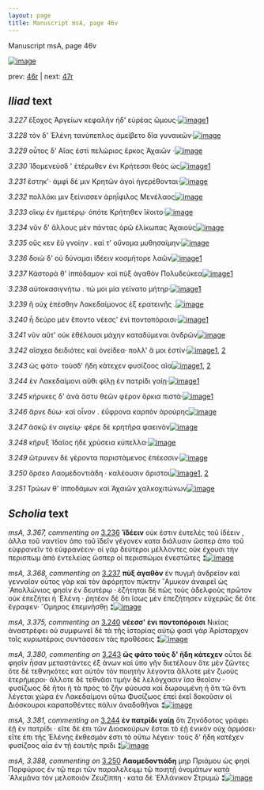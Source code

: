 ```yaml
---
layout: page
title: Manuscript msA, page 46v
---
```


Manuscript msA, page 46v

[![image](http://www.homermultitext.org/iipsrv?OBJ=IIP,1.0&FIF=/project/homer/pyramidal/deepzoom/hmt/vaimg/2017a/VA046VN_0548.tif&WID=100&CVT=JPEG)](http://www.homermultitext.org/ict2/?urn=urn:cite2:hmt:vaimg.2017a:VA046VN_0548)

prev:  [46r](../46r) | next:  [47r](../47r)

## *Iliad* text

*3.227* <a id="3.227"/> ἔξοχος Ἀργείων κεφαλὴν ἠδ' εὐρέας ὤμους·[![image](http://www.homermultitext.org/iipsrv?OBJ=IIP,1.0&FIF=/project/homer/pyramidal/deepzoom/hmt/vaimg/2017a/VA046VN_0548.tif&RGN=0.484,0.2322,0.388,0.0278&WID=1000&CVT=JPEG)](http://www.homermultitext.org/ict2/?urn=urn:cite2:hmt:vaimg.2017a:VA046VN_0548@0.484,0.2322,0.388,0.0278)[1](#msAim_3.725)

*3.228* <a id="3.228"/> τὸν δ' Ἑλένη τανύπεπλος ἀμείβετο δῖα γυναικῶν·[![image](http://www.homermultitext.org/iipsrv?OBJ=IIP,1.0&FIF=/project/homer/pyramidal/deepzoom/hmt/vaimg/2017a/VA046VN_0548.tif&RGN=0.49,0.2509,0.388,0.0278&WID=1000&CVT=JPEG)](http://www.homermultitext.org/ict2/?urn=urn:cite2:hmt:vaimg.2017a:VA046VN_0548@0.49,0.2509,0.388,0.0278)

*3.229* <a id="3.229"/> οὗτος δ' Αἴας ἐστὶ πελώριος ἕρκος Ἀχαιῶν ·[![image](http://www.homermultitext.org/iipsrv?OBJ=IIP,1.0&FIF=/project/homer/pyramidal/deepzoom/hmt/vaimg/2017a/VA046VN_0548.tif&RGN=0.489,0.2697,0.388,0.0278&WID=1000&CVT=JPEG)](http://www.homermultitext.org/ict2/?urn=urn:cite2:hmt:vaimg.2017a:VA046VN_0548@0.489,0.2697,0.388,0.0278)

*3.230* <a id="3.230"/> Ἰ̈δομενεὺσδ ' ἑτέρωθεν ἐνι Κρήτεσσι θεὸς ὡς[![image](http://www.homermultitext.org/iipsrv?OBJ=IIP,1.0&FIF=/project/homer/pyramidal/deepzoom/hmt/vaimg/2017a/VA046VN_0548.tif&RGN=0.489,0.2893,0.388,0.0278&WID=1000&CVT=JPEG)](http://www.homermultitext.org/ict2/?urn=urn:cite2:hmt:vaimg.2017a:VA046VN_0548@0.489,0.2893,0.388,0.0278)[1](#msA_3.362)

*3.231* <a id="3.231"/> ἕστηκ'· ἀμφὶ δέ μιν Κρητῶν ἀγοὶ ἠγερέθονται·[![image](http://www.homermultitext.org/iipsrv?OBJ=IIP,1.0&FIF=/project/homer/pyramidal/deepzoom/hmt/vaimg/2017a/VA046VN_0548.tif&RGN=0.49,0.3095,0.388,0.0278&WID=1000&CVT=JPEG)](http://www.homermultitext.org/ict2/?urn=urn:cite2:hmt:vaimg.2017a:VA046VN_0548@0.49,0.3095,0.388,0.0278)

*3.232* <a id="3.232"/> πολλάκι μιν ξείνισσεν ἀρηΐφιλος Μενέλαος[![image](http://www.homermultitext.org/iipsrv?OBJ=IIP,1.0&FIF=/project/homer/pyramidal/deepzoom/hmt/vaimg/2017a/VA046VN_0548.tif&RGN=0.49,0.3253,0.388,0.0278&WID=1000&CVT=JPEG)](http://www.homermultitext.org/ict2/?urn=urn:cite2:hmt:vaimg.2017a:VA046VN_0548@0.49,0.3253,0.388,0.0278)

*3.233* <a id="3.233"/> οἴκῳ ἐν ἡμετέρῳ· ὁπότε Κρήτηθεν ἵ̈κοιτο·[![image](http://www.homermultitext.org/iipsrv?OBJ=IIP,1.0&FIF=/project/homer/pyramidal/deepzoom/hmt/vaimg/2017a/VA046VN_0548.tif&RGN=0.488,0.3441,0.388,0.0278&WID=1000&CVT=JPEG)](http://www.homermultitext.org/ict2/?urn=urn:cite2:hmt:vaimg.2017a:VA046VN_0548@0.488,0.3441,0.388,0.0278)

*3.234* <a id="3.234"/> νῦν δ' ἄλλους μὲν πάντας ὁρῶ ἑλίκωπας Ἀχαιοὺς[![image](http://www.homermultitext.org/iipsrv?OBJ=IIP,1.0&FIF=/project/homer/pyramidal/deepzoom/hmt/vaimg/2017a/VA046VN_0548.tif&RGN=0.49,0.3606,0.388,0.0278&WID=1000&CVT=JPEG)](http://www.homermultitext.org/ict2/?urn=urn:cite2:hmt:vaimg.2017a:VA046VN_0548@0.49,0.3606,0.388,0.0278)

*3.235* <a id="3.235"/> οὕς κεν ἔϋ γνοίην . καί τ' οὔνομα μυθησαίμην·[![image](http://www.homermultitext.org/iipsrv?OBJ=IIP,1.0&FIF=/project/homer/pyramidal/deepzoom/hmt/vaimg/2017a/VA046VN_0548.tif&RGN=0.488,0.3802,0.388,0.0278&WID=1000&CVT=JPEG)](http://www.homermultitext.org/ict2/?urn=urn:cite2:hmt:vaimg.2017a:VA046VN_0548@0.488,0.3802,0.388,0.0278)

*3.236* <a id="3.236"/> δοιὼ δ' οὐ δύναμαι ἰ̈δέειν κοσμήτορε λαῶν[![image](http://www.homermultitext.org/iipsrv?OBJ=IIP,1.0&FIF=/project/homer/pyramidal/deepzoom/hmt/vaimg/2017a/VA046VN_0548.tif&RGN=0.488,0.4012,0.388,0.0278&WID=1000&CVT=JPEG)](http://www.homermultitext.org/ict2/?urn=urn:cite2:hmt:vaimg.2017a:VA046VN_0548@0.488,0.4012,0.388,0.0278)[1](#msA_3.367)

*3.237* <a id="3.237"/> Κάστορά θ' ἱππόδαμον· καὶ πὺξ ἀγαθὸν Πολυδεύκεα[![image](http://www.homermultitext.org/iipsrv?OBJ=IIP,1.0&FIF=/project/homer/pyramidal/deepzoom/hmt/vaimg/2017a/VA046VN_0548.tif&RGN=0.494,0.417,0.388,0.0278&WID=1000&CVT=JPEG)](http://www.homermultitext.org/ict2/?urn=urn:cite2:hmt:vaimg.2017a:VA046VN_0548@0.494,0.417,0.388,0.0278)[1](#msA_3.368)

*3.238* <a id="3.238"/> αὐτοκασιγνήτω . τώ μοι μία γείνατο μήτηρ·[![image](http://www.homermultitext.org/iipsrv?OBJ=IIP,1.0&FIF=/project/homer/pyramidal/deepzoom/hmt/vaimg/2017a/VA046VN_0548.tif&RGN=0.488,0.4373,0.388,0.0278&WID=1000&CVT=JPEG)](http://www.homermultitext.org/ict2/?urn=urn:cite2:hmt:vaimg.2017a:VA046VN_0548@0.488,0.4373,0.388,0.0278)[1](#msAim_3.726)

*3.239* <a id="3.239"/> ἢ οὐχ ἑπέσθην Λακεδαίμονος ἐξ ερατεινῆς .[![image](http://www.homermultitext.org/iipsrv?OBJ=IIP,1.0&FIF=/project/homer/pyramidal/deepzoom/hmt/vaimg/2017a/VA046VN_0548.tif&RGN=0.485,0.4538,0.388,0.0278&WID=1000&CVT=JPEG)](http://www.homermultitext.org/ict2/?urn=urn:cite2:hmt:vaimg.2017a:VA046VN_0548@0.485,0.4538,0.388,0.0278)

*3.240* <a id="3.240"/> ἦ δεύρο μὲν ἕποντο νέεσς' ἐνὶ ποντοπόροισι·[![image](http://www.homermultitext.org/iipsrv?OBJ=IIP,1.0&FIF=/project/homer/pyramidal/deepzoom/hmt/vaimg/2017a/VA046VN_0548.tif&RGN=0.484,0.4748,0.388,0.0278&WID=1000&CVT=JPEG)](http://www.homermultitext.org/ict2/?urn=urn:cite2:hmt:vaimg.2017a:VA046VN_0548@0.484,0.4748,0.388,0.0278)[1](#msA_3.375)

*3.241* <a id="3.241"/> νῦν αῦτ' οὐκ ἐθέλουσι μάχην καταδύμεναι ἀνδρῶν[![image](http://www.homermultitext.org/iipsrv?OBJ=IIP,1.0&FIF=/project/homer/pyramidal/deepzoom/hmt/vaimg/2017a/VA046VN_0548.tif&RGN=0.49,0.4906,0.388,0.0278&WID=1000&CVT=JPEG)](http://www.homermultitext.org/ict2/?urn=urn:cite2:hmt:vaimg.2017a:VA046VN_0548@0.49,0.4906,0.388,0.0278)

*3.242* <a id="3.242"/> αἴσχεα δειδιότες καὶ ὀνείδεα· πολλ' ἅ μοι ἐστίν·[![image](http://www.homermultitext.org/iipsrv?OBJ=IIP,1.0&FIF=/project/homer/pyramidal/deepzoom/hmt/vaimg/2017a/VA046VN_0548.tif&RGN=0.485,0.5079,0.388,0.0278&WID=1000&CVT=JPEG)](http://www.homermultitext.org/ict2/?urn=urn:cite2:hmt:vaimg.2017a:VA046VN_0548@0.485,0.5079,0.388,0.0278)[1](#msA_3.379), [2](#msA_3.377)

*3.243* <a id="3.243"/> ὡς φάτο· τοὺσδ' ἤδη κάτεχεν φυσίζοος αῖα[![image](http://www.homermultitext.org/iipsrv?OBJ=IIP,1.0&FIF=/project/homer/pyramidal/deepzoom/hmt/vaimg/2017a/VA046VN_0548.tif&RGN=0.482,0.5297,0.388,0.0278&WID=1000&CVT=JPEG)](http://www.homermultitext.org/ict2/?urn=urn:cite2:hmt:vaimg.2017a:VA046VN_0548@0.482,0.5297,0.388,0.0278)[1](#msA_3.380), [2](#msA_3.724)

*3.244* <a id="3.244"/> ἐν Λακεδαίμονι αῦθι φίλῃ ἐν πατρίδι γαίῃ·[![image](http://www.homermultitext.org/iipsrv?OBJ=IIP,1.0&FIF=/project/homer/pyramidal/deepzoom/hmt/vaimg/2017a/VA046VN_0548.tif&RGN=0.492,0.5462,0.388,0.0278&WID=1000&CVT=JPEG)](http://www.homermultitext.org/ict2/?urn=urn:cite2:hmt:vaimg.2017a:VA046VN_0548@0.492,0.5462,0.388,0.0278)[1](#msA_3.381)

*3.245* <a id="3.245"/> κήρυκες δ' ἀνὰ ἄστυ θεῶν φέρον ὅρκια πιστὰ·[![image](http://www.homermultitext.org/iipsrv?OBJ=IIP,1.0&FIF=/project/homer/pyramidal/deepzoom/hmt/vaimg/2017a/VA046VN_0548.tif&RGN=0.49,0.5642,0.388,0.0278&WID=1000&CVT=JPEG)](http://www.homermultitext.org/ict2/?urn=urn:cite2:hmt:vaimg.2017a:VA046VN_0548@0.49,0.5642,0.388,0.0278)[1](#msA_3.382)

*3.246* <a id="3.246"/> ἄρνε δύω· καὶ οἶνον . ἐΰφρονα καρπὸν ἀρούρης[![image](http://www.homermultitext.org/iipsrv?OBJ=IIP,1.0&FIF=/project/homer/pyramidal/deepzoom/hmt/vaimg/2017a/VA046VN_0548.tif&RGN=0.489,0.5838,0.398,0.0278&WID=1000&CVT=JPEG)](http://www.homermultitext.org/ict2/?urn=urn:cite2:hmt:vaimg.2017a:VA046VN_0548@0.489,0.5838,0.398,0.0278)

*3.247* <a id="3.247"/> ἀσκῷ ἐν αιγείῳ· φέρε δὲ κρητῆρα φαεινὸν[![image](http://www.homermultitext.org/iipsrv?OBJ=IIP,1.0&FIF=/project/homer/pyramidal/deepzoom/hmt/vaimg/2017a/VA046VN_0548.tif&RGN=0.49,0.6011,0.398,0.0278&WID=1000&CVT=JPEG)](http://www.homermultitext.org/ict2/?urn=urn:cite2:hmt:vaimg.2017a:VA046VN_0548@0.49,0.6011,0.398,0.0278)

*3.248* <a id="3.248"/> κῆρυξ Ἰδαῖος ἠδὲ χρύσεια κύπελλα·[![image](http://www.homermultitext.org/iipsrv?OBJ=IIP,1.0&FIF=/project/homer/pyramidal/deepzoom/hmt/vaimg/2017a/VA046VN_0548.tif&RGN=0.483,0.6198,0.398,0.0278&WID=1000&CVT=JPEG)](http://www.homermultitext.org/ict2/?urn=urn:cite2:hmt:vaimg.2017a:VA046VN_0548@0.483,0.6198,0.398,0.0278)

*3.249* <a id="3.249"/> ὤτρυνεν δὲ γέροντα παριστάμενος ἐπέεσσιν·[![image](http://www.homermultitext.org/iipsrv?OBJ=IIP,1.0&FIF=/project/homer/pyramidal/deepzoom/hmt/vaimg/2017a/VA046VN_0548.tif&RGN=0.484,0.6364,0.398,0.0278&WID=1000&CVT=JPEG)](http://www.homermultitext.org/ict2/?urn=urn:cite2:hmt:vaimg.2017a:VA046VN_0548@0.484,0.6364,0.398,0.0278)

*3.250* <a id="3.250"/> ὄρσεο Λαομεδοντιάδη · καλέουσιν ἄριστοι[![image](http://www.homermultitext.org/iipsrv?OBJ=IIP,1.0&FIF=/project/homer/pyramidal/deepzoom/hmt/vaimg/2017a/VA046VN_0548.tif&RGN=0.477,0.6589,0.398,0.0278&WID=1000&CVT=JPEG)](http://www.homermultitext.org/ict2/?urn=urn:cite2:hmt:vaimg.2017a:VA046VN_0548@0.477,0.6589,0.398,0.0278)[1](#msA_3.388), [2](#msAint_3.387)

*3.251* <a id="3.251"/> Τρώων θ' ἱπποδάμων καὶ Ἀχαιῶν χαλκοχιτώνων[![image](http://www.homermultitext.org/iipsrv?OBJ=IIP,1.0&FIF=/project/homer/pyramidal/deepzoom/hmt/vaimg/2017a/VA046VN_0548.tif&RGN=0.484,0.6747,0.398,0.0278&WID=1000&CVT=JPEG)](http://www.homermultitext.org/ict2/?urn=urn:cite2:hmt:vaimg.2017a:VA046VN_0548@0.484,0.6747,0.398,0.0278)

## *Scholia* text

*msA, 3.367, commenting on* [3.236](#3.236)  <a id="msA_3.367"/> **᾿ϊδέειν** οὐκ ἐστιν ἐυτελὲς τοῦ ἰδέειν , ἀλλα τοῦ ναντίον ἀπο τοῦ ϊδεῖν γέγονεν κατα διάλυσιν ὥσπερ ἀπο τοῦ εὐφρανεῖν τὸ εὐφρανέειν· οἱ γὰρ δεύτεροι μέλλοντες οὐκ έχουσι τὴν περισπωμ ἀπὸ ἐντελείας ὥσπερ οἱ περισπώμοι ἐνεστῶτες ⁑[![image](http://www.homermultitext.org/iipsrv?OBJ=IIP,1.0&FIF=/project/homer/pyramidal/deepzoom/hmt/vaimg/2017a/VA046VN_0548.tif&RGN=0.21868091,0.15131397,0.64609433,0.02987552&WID=1000&CVT=JPEG)](http://www.homermultitext.org/ict2/?urn=urn:cite2:hmt:vaimg.2017a:VA046VN_0548@0.21868091,0.15131397,0.64609433,0.02987552)

*msA, 3.368, commenting on* [3.237](#3.237)  <a id="msA_3.368"/> **πὺξ ἀγαθὸν** ἐν πυγμῆ ἀνδρεῖον καὶ γενναῖον οὗτος γὰρ καὶ τὸν ἀφόρητον πύκτην ῎Αμυκον ἀναιρεῖ ὡς ᾿Απολλώνιος φησὶν ἐν δευτέρῳ · ἐζήτηται δὲ πῶς τοὺς ἀδελφοὺς πρῶτον οὐκ ἐπεζήτει ἡ ῾Ελένη · ῥητέον δὲ ὅτι ἴσως μὲν ἐπεζήτησεν εὐχερῶς δὲ ὅτε ἔγραφεν· ῞Ομηρος ἐπεμνήσθῃ ⁑[![image](http://www.homermultitext.org/iipsrv?OBJ=IIP,1.0&FIF=/project/homer/pyramidal/deepzoom/hmt/vaimg/2017a/VA046VN_0548.tif&RGN=0.21039057,0.17704011,0.65549005,0.02019364&WID=1000&CVT=JPEG)](http://www.homermultitext.org/ict2/?urn=urn:cite2:hmt:vaimg.2017a:VA046VN_0548@0.21039057,0.17704011,0.65549005,0.02019364)

*msA, 3.375, commenting on* [3.240](#3.240)  <a id="msA_3.375"/> **νέεσσ' ἐνι ποντοπόροισι** Νικίας ἀναστρέφει οὐ συμφωνεῖ δὲ τὰ τῆς ἱστορίας αὐτῴ φασὶ γὰρ Ἀρίσταρχον τοῖς κυριωτέροις συντάσσειν τὰς προθέσεις ⁑[![image](http://www.homermultitext.org/iipsrv?OBJ=IIP,1.0&FIF=/project/homer/pyramidal/deepzoom/hmt/vaimg/2017a/VA046VN_0548.tif&RGN=0.21702284,0.20733057,0.20338983,0.04813278&WID=1000&CVT=JPEG)](http://www.homermultitext.org/ict2/?urn=urn:cite2:hmt:vaimg.2017a:VA046VN_0548@0.21702284,0.20733057,0.20338983,0.04813278)

*msA, 3.380, commenting on* [3.243](#3.243)  <a id="msA_3.380"/> **ὣς φάτο τοὺς δ' ἤδη κάτεχεν** οὗτοι δὲ φησὶν ἦσαν μεταστάντες ἐξ ἀνων καὶ ὑπο γῆν διετέλουν ὅτε μὲν ζῶντες ὅτε δὲ τεθνηκότες κατ αὐτὸν τὸν ποιητὴν λέγοντα ἄλλοτε μὲν ζωοὺς ἑτερήμεροι· ἄλλοτε δὲ τεθνᾶσι τιμὴν δὲ λελόγχασιν ἴσα θεοῖσιν · φυσίζωος δὲ ἤτοι ἡ τὰ πρὸς τὸ ζῆν φύουσα καὶ δωρουμένη ἠ ὅτι τῶ ὄντι λέγεται χώρα ἐν Λακεδαίμονι οὕτω Φυσίζωος ἐπεὶ ἐκεῖ δοκοῦσιν οἱ Διόσκουροι καραποθέντες πάλιν ἀναδοθῆναι ⁑[![image](http://www.homermultitext.org/iipsrv?OBJ=IIP,1.0&FIF=/project/homer/pyramidal/deepzoom/hmt/vaimg/2017a/VA046VN_0548.tif&RGN=0.21260133,0.47040111,0.22439204,0.12863071&WID=1000&CVT=JPEG)](http://www.homermultitext.org/ict2/?urn=urn:cite2:hmt:vaimg.2017a:VA046VN_0548@0.21260133,0.47040111,0.22439204,0.12863071)

*msA, 3.381, commenting on* [3.244](#3.244)  <a id="msA_3.381"/> **ἐν πατρίδι γαίῃ** ὅτι Ζηνόδοτος γράφει ἑῇ ἐν πατρίδι · εἴτε δὲ ἐπι τῶν Διοσκούρων ἔσται τὸ ἑῇ ἑνικὸν οὐχ ἁρμόσει· εἴτε ἐπι τῆς Ἑλένης ἔκθεσμόν ἐστι τὸ οὕτω λέγειν· τούς δ' ἤδη κατέχεν φυσίζοος αἶα ἐν τῇ ἑαυτῆς πριδι ⁑[![image](http://www.homermultitext.org/iipsrv?OBJ=IIP,1.0&FIF=/project/homer/pyramidal/deepzoom/hmt/vaimg/2017a/VA046VN_0548.tif&RGN=0.22420781,0.72849239,0.64664702,0.04273859&WID=1000&CVT=JPEG)](http://www.homermultitext.org/ict2/?urn=urn:cite2:hmt:vaimg.2017a:VA046VN_0548@0.22420781,0.72849239,0.64664702,0.04273859)

*msA, 3.388, commenting on* [3.250](#3.250)  <a id="msA_3.388"/> **Λαομεδοντιάδη** μηρ Πριάμου ὡς φησὶ Πορφύριος ἐν τῷ περι τῶν παραλελειμμ τῷ ποιητῇ ὀνομάτων κατὰ ᾿Αλκμᾶνα τὸν μελοποιὸν Ζευζίππη · κατα δὲ ῾Ελλάνικον Στρυμώ ⁑[![image](http://www.homermultitext.org/iipsrv?OBJ=IIP,1.0&FIF=/project/homer/pyramidal/deepzoom/hmt/vaimg/2017a/VA046VN_0548.tif&RGN=0.23084009,0.76583679,0.63559322,0.04024896&WID=1000&CVT=JPEG)](http://www.homermultitext.org/ict2/?urn=urn:cite2:hmt:vaimg.2017a:VA046VN_0548@0.23084009,0.76583679,0.63559322,0.04024896)